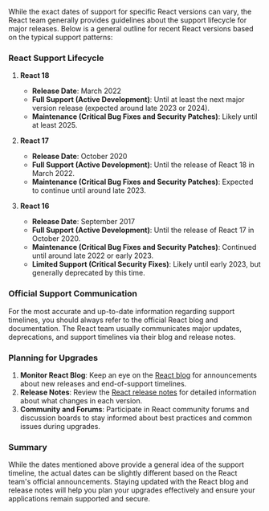 While the exact dates of support for specific React versions can vary, the React team generally provides guidelines about the support lifecycle for major releases. Below is a general outline for recent React versions based on the typical support patterns:

### React Support Lifecycle

1. **React 18**
   - **Release Date**: March 2022
   - **Full Support (Active Development)**: Until at least the next major version release (expected around late 2023 or 2024).
   - **Maintenance (Critical Bug Fixes and Security Patches)**: Likely until at least 2025.

2. **React 17**
   - **Release Date**: October 2020
   - **Full Support (Active Development)**: Until the release of React 18 in March 2022.
   - **Maintenance (Critical Bug Fixes and Security Patches)**: Expected to continue until around late 2023.

3. **React 16**
   - **Release Date**: September 2017
   - **Full Support (Active Development)**: Until the release of React 17 in October 2020.
   - **Maintenance (Critical Bug Fixes and Security Patches)**: Continued until around late 2022 or early 2023.
   - **Limited Support (Critical Security Fixes)**: Likely until early 2023, but generally deprecated by this time.

### Official Support Communication

For the most accurate and up-to-date information regarding support timelines, you should always refer to the official React blog and documentation. The React team usually communicates major updates, deprecations, and support timelines via their blog and release notes.

### Planning for Upgrades

1. **Monitor React Blog**: Keep an eye on the [React blog](https://reactjs.org/blog/) for announcements about new releases and end-of-support timelines.
2. **Release Notes**: Review the [React release notes](https://github.com/facebook/react/releases) for detailed information about what changes in each version.
3. **Community and Forums**: Participate in React community forums and discussion boards to stay informed about best practices and common issues during upgrades.

### Summary

While the dates mentioned above provide a general idea of the support timeline, the actual dates can be slightly different based on the React team's official announcements. Staying updated with the React blog and release notes will help you plan your upgrades effectively and ensure your applications remain supported and secure.
